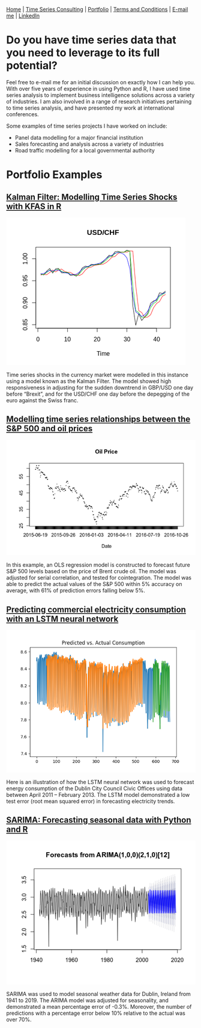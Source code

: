 [Home](https://mgcodesandstats.github.io/) |
[Time Series Consulting](https://mgcodesandstats.github.io/time-series-consulting-python-r/) |
[Portfolio](https://mgcodesandstats.github.io/portfolio/) |
[Terms and Conditions](https://mgcodesandstats.github.io/terms/) |
[E-mail me](mailto:michael@michaeljgrogan.com) |
[LinkedIn](https://www.linkedin.com/in/michaeljgrogan/)

# Do you have time series data that you need to leverage to its full potential?

Feel free to e-mail me for an initial discussion on exactly how I can help you. With over five years of experience in using Python and R, I have used time series analysis to implement business intelligence solutions across a variety of industries. I am also involved in a range of research initiatives pertaining to time series analysis, and have presented my work at international conferences.

Some examples of time series projects I have worked on include:

- Panel data modelling for a major financial institution
- Sales forecasting and analysis across a variety of industries
- Road traffic modelling for a local governmental authority

# Portfolio Examples

## [Kalman Filter: Modelling Time Series Shocks with KFAS in R](https://mgcodesandstats.github.io/kalman-filter-shocks-kfas/)

![timeseriesconsulting](usdchf-plot.png)

Time series shocks in the currency market were modelled in this instance using a model known as the Kalman Filter. The model showed high responsiveness in adjusting for the sudden downtrend in GBP/USD one day before “Brexit”, and for the USD/CHF one day before the depegging of the euro against the Swiss franc.


## [Modelling time series relationships between the S&P 500 and oil prices](https://mgcodesandstats.github.io/time-series-relationships-economics/)

![timeseriesconsulting](oil.png)

In this example, an OLS regression model is constructed to forecast future S&P 500 levels based on the price of Brent crude oil. The model was adjusted for serial correlation, and tested for cointegration. The model was able to predict the actual values of the S&P 500 within 5% accuracy on average, with 61% of prediction errors falling below 5%.


## [Predicting commercial electricity consumption with an LSTM neural network](https://mgcodesandstats.github.io/electricity-consumption-neural/)

![timeseriesconsulting](over-50-days.png)

Here is an illustration of how the LSTM neural network was used to forecast energy consumption of the Dublin City Council Civic Offices using data between April 2011 – February 2013. The LSTM model demonstrated a low test error (root mean squared error) in forecasting electricity trends.


## [SARIMA: Forecasting seasonal data with Python and R](https://mgcodesandstats.github.io/arima-model-statsmodels-python/)

![timeseriesconsulting](article-2.png)

SARIMA was used to model seasonal weather data for Dublin, Ireland from 1941 to 2019. The ARIMA model was adjusted for seasonality, and demonstrated a mean percentage error of -0.3%. Moreover, the number of predictions with a percentage error below 10% relative to the actual was over 70%.
